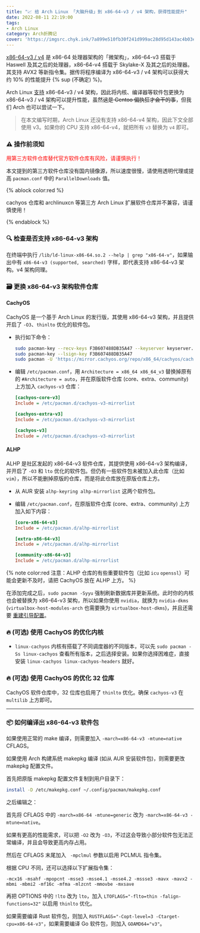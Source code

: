 ```yaml
---
title: "📈 给 Arch Linux 「大脑升级」到 x86-64-v3 / v4 架构，获得性能提升"
date: 2022-08-11 22:19:00
tags:
- Arch Linux
category: Arch折腾记
cover: 'https://imgsrc.chyk.ink/7a899e510fb30f241d999ac28d95d143ac4b03eb.webp'
---
```


[x86-64-v3 / v4](https://en.wikipedia.org/wiki/X86-64#Microarchitecture_levels) 是 x86-64 处理器架构的「微架构」，x86-64-v3 搭载于 Haswell 及其之后的处理器，x86-64-v4 搭载于 Skylake-X 及其之后的处理器。其支持 AVX2 等新指令集。据传将程序编译为 x86-64-v3 / v4 架构可以获得大约 10% 的性能提升 {% sup (不确定) %}。

Arch Linux [支持](https://gitlab.archlinux.org/archlinux/rfcs/-/blob/master/rfcs/0002-march.rst) x86-64-v3 / v4 架构，因此将内核、编译器等软件包更换为 x86-64-v3 / v4 架构可以提升性能，虽然~~这是 Gentoo 偏执狂才会干的事~~，但我们 Arch 也可以尝试一下。

<!--more-->

> 在本文编写时期，Arch Linux 还没有支持 x86-64-v4 架构，因此下文全部使用 v3。如果你的 CPU 支持 x86-64-v4，就把所有 `v3` 替换为 `v4` 即可。

### ⚠️ 操作前须知

<font color="red">用第三方软件仓库替代官方软件仓库有风险，请谨慎执行！</font>

本文提到的第三方软件仓库没有国内镜像源，所以速度很慢，请使用透明代理或提高 `pacman.conf` 中的 `ParallelDownloads` 值。

{% ablock color:red %}

cachyos 仓库和 archlinuxcn 等第三方 Arch Linux 扩展软件仓库并不兼容，请谨慎使用！

{% endablock %}

### 🔍 检查是否支持 x86-64-v3 架构

在终端中执行 `/lib/ld-linux-x86-64.so.2 --help | grep "x86-64-v"`，如果输出中有 `x86-64-v3 (supported, searched)` 字样，即代表支持 x86-64-v3 架构。v4 架构同理。

### 🗃️ 更换 x86-64-v3 架构软件仓库

#### CachyOS

CachyOS 是一个基于 Arch Linux 的发行版，其使用 x86-64-v3 架构，并且提供开启了 `-O3`、`thinlto` 优化的软件包。

- 执行如下命令：

  ```bash
  sudo pacman-key --recv-keys F3B607488DB35A47 --keyserver keyserver.ubuntu.com
  sudo pacman-key --lsign-key F3B607488DB35A47
  sudo pacman -U 'https://mirror.cachyos.org/repo/x86_64/cachyos/cachyos-keyring-2-1-any.pkg.tar.zst' 'https://mirror.cachyos.org/repo/x86_64/cachyos/cachyos-mirrorlist-17-1-any.pkg.tar.zst' 'https://mirror.cachyos.org/repo/x86_64/cachyos/cachyos-v3-mirrorlist-17-1-any.pkg.tar.zst' 'https://mirror.cachyos.org/repo/x86_64/cachyos/cachyos-v4-mirrorlist-5-1-any.pkg.tar.zst' 'https://mirror.cachyos.org/repo/x86_64/cachyos/pacman-6.0.2-10-x86_64.pkg.tar.zst'
  ```

- 编辑 `/etc/pacman.conf`，用 `Architecture = x86_64 x86_64_v3` 替换掉原有的 `#Architecture = auto`，并在原版软件仓库 (core、extra、community) 上方加入 `cachyos-v3` 仓库：

  ```ini
  [cachyos-core-v3]
  Include = /etc/pacman.d/cachyos-v3-mirrorlist
  
  [cachyos-extra-v3]
  Include = /etc/pacman.d/cachyos-v3-mirrorlist
  
  [cachyos-v3]
  Include = /etc/pacman.d/cachyos-v3-mirrorlist
  ```

#### ALHP

ALHP 是社区发起的 x86-64-v3 软件仓库，其提供使用 x86-64-v3 架构编译，并开启了 `-O3` 和 `lto` 优化的软件包。但仍有一些软件包未被加入此仓库（比如 `vim`），所以不能删掉原版的仓库，而是将此仓库放在原版仓库上方。

- 从 AUR 安装 `alhp-keyring alhp-mirrorlist` 这两个软件包。

- 编辑 `/etc/pacman.conf`，在原版软件仓库 (core、extra、community) 上方加入如下内容：

  ```ini
  [core-x86-64-v3]
  Include = /etc/pacman.d/alhp-mirrorlist
  
  [extra-x86-64-v3]
  Include = /etc/pacman.d/alhp-mirrorlist
  
  [community-x86-64-v3]
  Include = /etc/pacman.d/alhp-mirrorlist
  ```

{% note color:red 注意：ALHP 仓库的有些重要软件包（比如 `icu` `openssl`）可能会更新不及时，请把 CachyOS 放在 ALHP 上方。 %}

在添加完成之后，`sudo pacman -Syyu` 强制刷新数据库并更新系统。此时你的内核也会被替换为 x86-64-v3 架构，所以如果你使用 `nvidia`，就换为 `nvidia-dkms` (`virtualbox-host-modules-arch` 也需要换为 `virtualbox-host-dkms`)，并且还需要 [重建引导配置](#♻️-重建引导配置注意事项)。

### 🔥 (可选) 使用 CachyOS 的优化内核

- `linux-cachyos` 内核有搭载了不同调度器的不同版本，可以先 `sudo pacman -Ss linux-cachyos` 查看所有版本，之后选择安装。如果你选择困难症，直接安装 `linux-cachyos linux-cachyos-headers` 就好。

### 🔥 (可选) 使用 CachyOS 的优化 32 位库

CachyOS 软件仓库中，32 位库也启用了 `thinlto` 优化。确保 `cachyos-v3` 在 `multilib` 上方即可。

---

### 📦 如何编译出 x86-64-v3 软件包

如果使用正常的 make 编译，则需要加入 `-march=x86-64-v3 -mtune=native` CFLAGS。

如果使用 Arch 构建系统 makepkg 编译 (如从 AUR 安装软件包)，则需要更改 makepkg 配置文件。

首先把原版 makepkg 配置文件复制到用户目录下：

```bash
install -D /etc/makepkg.conf ~/.config/pacman/makepkg.conf
```

之后编辑之：

首先将 CFLAGS 中的 `-march=x86-64 -mtune=generic` 改为 `-march=x86-64-v3 -mtune=native`。

如果有更高的性能需求，可以把 `-O2` 改为 `-O3`，不过这会导致小部分软件包无法正常编译，并且会导致更高内存占用。

然后在 CFLAGS 末尾加入 ` -mpclmul` 参数以启用 PCLMUL 指令集。

根据 CPU 不同，还可以选择以下扩展指令集：

```
-mcx16 -msahf -mpopcnt -msse3 -msse4.1 -msse4.2 -mssse3 -mavx -mavx2 -mbmi -mbmi2 -mf16c -mfma -mlzcnt -mmovbe -mxsave
```

再把 OPTIONS 中的 `!lto` 改为 `lto`，加入 `LTOFLAGS="-flto=thin -falign-functions=32"` 以启用 `thinlto` 优化。

如果需要编译 Rust 软件包，则加入 `RUSTFLAGS="-Copt-level=3 -Ctarget-cpu=x86-64-v3"`，如果需要编译 Go 软件包，则加入 `GOAMD64="v3"`。